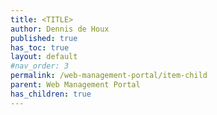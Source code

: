 ```yaml
---
title: <TITLE>
author: Dennis de Houx
published: true
has_toc: true
layout: default
#nav_order: 3
permalink: /web-management-portal/item-child
parent: Web Management Portal
has_children: true
---
```


# <TITLE>

{: .fs-9 }
<SHORT DESCRIPTION>
{: .fs-6 .fw-300 }
